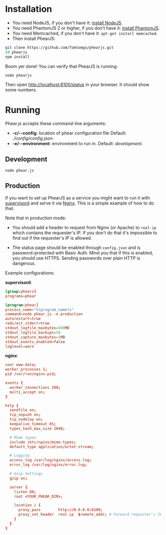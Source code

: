 # Installation

- You need NodeJS, if you don't have it: [install NodeJS](https://nodejs.org/en/download/).
- You need PhantomJS 2 or higher, if you don't have it: [install PhantomJS](http://phantomjs.org/download.html).
- You need Memcached, if you don't have it: `apt-get install memcached`.
- Then install PhearJS:

```bash
git clone https://github.com/Tomtomgo/phearjs.git
cd phearjs
npm install
```

Boom yer done! You can verify that PhearJS is running:

```bash
node phearjs
```

Then open [http://localhost:8100/status](http://localhost:8100/status) in your browser. It
should show some numbers.

# Running

Phear.js accepts these command-line arguments:

- **-c/--config**: location of phear configuration file
  Default: *./config/config.json*.
- **-e/--environment**: environment to run in.
  Default: *development*.

## Development

```bash
node phear.js
```

## Production

If you want to set up PhearJS as a service you might want to run it with [supervisord](http://supervisord.org/) and serve it via [Nginx](http://nginx.org/). This is a simple example of how to do that.

Note that in production mode:

* You should add a header to request from Nginx (or Apache) to `real-ip` which contains
the requester's IP. If you don't do that it's impossible to find out if the requester's IP
is allowed.

* The status page should be enabled through `config.json` and is password-protected with
Basic Auth. Mind you that if this is enabled, you should use HTTPS. Sending passwords over
plain HTTP is dangerous.

Example configurations:

**supervisord**:

``` conf
[group:phears]
programs=phear

[program:phear]
process_name="%(program_name)s"
command=node phear.js -e production
autorestart=true
redirect_stderr=true
stdout_logfile_maxbytes=500MB
stdout_logfile_backups=50
stdout_capture_maxbytes=1MB
stdout_events_enabled=false
loglevel=warn
```

**nginx**:

``` conf
user www-data;
worker_processes 1;
pid /var/run/nginx.pid;

events {
  worker_connections 200;
  multi_accept on;
}

http {
  sendfile on;
  tcp_nopush on;
  tcp_nodelay on;
  keepalive_timeout 65;
  types_hash_max_size 2048;

  # Mime types
  include /etc/nginx/mime.types;
  default_type application/octet-stream;

  # Logging
  access_log /var/log/nginx/access.log;
  error_log /var/log/nginx/error.log;

  # Gzip Settings
  gzip on;

  server {
    listen 80;
    root <YOUR_PHEAR_DIR>;

    location / {
      proxy_pass        http://0.0.0.0:8100;
      proxy_set_header  real-ip  $remote_addr; # Forward requester's IP.
    }
  }
}
```

